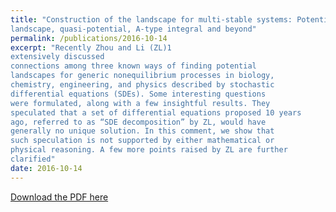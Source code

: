 ```yaml
---
title: "Construction of the landscape for multi-stable systems: Potential
landscape, quasi-potential, A-type integral and beyond"
permalink: /publications/2016-10-14
excerpt: "Recently Zhou and Li (ZL)1
extensively discussed
connections among three known ways of finding potential
landscapes for generic nonequilibrium processes in biology,
chemistry, engineering, and physics described by stochastic
differential equations (SDEs). Some interesting questions
were formulated, along with a few insightful results. They
speculated that a set of differential equations proposed 10 years
ago, referred to as “SDE decomposition” by ZL, would have
generally no unique solution. In this comment, we show that
such speculation is not supported by either mathematical or
physical reasoning. A few more points raised by ZL are further
clarified"
date: 2016-10-14
---
```


[Download the PDF here](https://github.com/jamestang23/jamestang23.github.io/blob/master/22.pdf)


